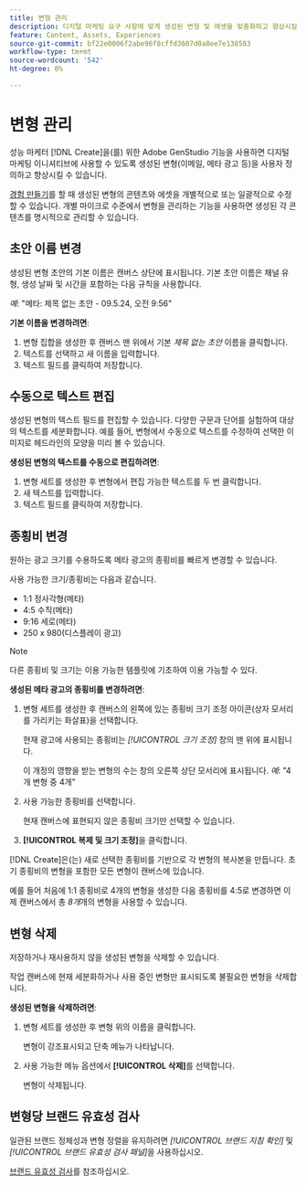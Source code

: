 ```yaml
---
title: 변형 관리
description: 디지털 마케팅 요구 사항에 맞게 생성된 변형 및 에셋을 맞춤화하고 향상시킬 수 있습니다.
feature: Content, Assets, Experiences
source-git-commit: bf22e0006f2abe96f8cffd3607d0a8ee7e138583
workflow-type: tm+mt
source-wordcount: '542'
ht-degree: 0%

---
```



# 변형 관리

성능 마케터 [!DNL Create]을(를) 위한 Adobe GenStudio 기능을 사용하면 디지털 마케팅 이니셔티브에 사용할 수 있도록 생성된 변형(이메일, 메타 광고 등)을 사용자 정의하고 향상시킬 수 있습니다.

[경험 만들기](/help/tutorials/tutorials.md)를 할 때 생성된 변형의 콘텐츠와 에셋을 개별적으로 또는 일괄적으로 수정할 수 있습니다. 개별 마이크로 수준에서 변형을 관리하는 기능을 사용하면 생성된 각 콘텐츠를 명시적으로 관리할 수 있습니다.

## 초안 이름 변경

생성된 변형 초안의 기본 이름은 캔버스 상단에 표시됩니다. 기본 초안 이름은 채널 유형, 생성 날짜 및 시간을 포함하는 다음 규칙을 사용합니다.

*예*: &quot;메타: 제목 없는 초안 - 09.5.24, 오전 9:56&quot;

**기본 이름을 변경하려면**:

1. 변형 집합을 생성한 후 캔버스 맨 위에서 기본 _제목 없는 초안_ 이름을 클릭합니다.
1. 텍스트를 선택하고 새 이름을 입력합니다.
1. 텍스트 필드를 클릭하여 저장합니다.

## 수동으로 텍스트 편집

생성된 변형의 텍스트 필드를 편집할 수 있습니다. 다양한 구문과 단어를 실험하여 대상의 텍스트를 세분화합니다. 예를 들어, 변형에서 수동으로 텍스트를 수정하여 선택한 이미지로 헤드라인의 모양을 미리 볼 수 있습니다.

**생성된 변형의 텍스트를 수동으로 편집하려면**:

1. 변형 세트를 생성한 후 변형에서 편집 가능한 텍스트를 두 번 클릭합니다.
1. 새 텍스트를 입력합니다.
1. 텍스트 필드를 클릭하여 저장합니다.

<!-- ## Re-generate sections

GenStudio for Performance Marketers has the built-in functionality to regenerate single sections of generated variants using _[!UICONTROL Suggested edits]_ and fresh prompts.

For example, you can re-generate the headline section of one Meta ad variant to see how it looks with a specific background asset using the _[!UICONTROL Suggested edits]_ options—_[!UICONTROL Rephrase]_, _[!UICONTROL Shorten]_, or _[!UICONTROL Lengthen]_—and entering a new prompt.

**To re-generate individual variant sections**:

1. After generating a set of variants, single-click editable text in a variant.
1. (_Optional_) Enter a new prompt to change the focus of the regenerated content.
1. Select a _[!UICONTROL Suggested edits]_ option—_[!UICONTROL Rephrase]_, _[!UICONTROL Shorten]_, or _[!UICONTROL Lengthen]_.
1. Click **[!UICONTROL Generate]**.
1. If you want to regenerate results, click the regenerate icon adjacent to _Results_.
1. From the _Results_ that appear, select the desired option and click **[!UICONTROL Replace]**.

   The variant is updated with the revised text.

## Crop assets

You can manually crop and reposition image assets in individual generated variants.

**To crop and reposition images in variants**:

1. After generating a set of variants, hover over an image within a variant.
1. Click **[!UICONTROL Apply Crop]**.
1. Zoom in and out and drag the image into the desired position.
1. Click **[!UICONTROL Apply]**.

   The cropped image is automatically saved and visible for the variant. -->

## 종횡비 변경

원하는 광고 크기를 수용하도록 메타 광고의 종횡비를 빠르게 변경할 수 있습니다.

사용 가능한 크기/종횡비는 다음과 같습니다.

* 1:1 정사각형(메타)
* 4:5 수직(메타)
* 9:16 세로(메타)
* 250 x 980(디스플레이 광고)

>[!NOTE]
>
>다른 종횡비 및 크기는 이용 가능한 템플릿에 기초하여 이용 가능할 수 있다.

**생성된 메타 광고의 종횡비를 변경하려면**:

1. 변형 세트를 생성한 후 캔버스의 왼쪽에 있는 종횡비 크기 조정 아이콘(상자 모서리를 가리키는 화살표)을 선택합니다.

   현재 광고에 사용되는 종횡비는 _[!UICONTROL 크기 조정]_ 창의 맨 위에 표시됩니다.

   이 개정의 영향을 받는 변형의 수는 창의 오른쪽 상단 모서리에 표시됩니다. _예_: &quot;4개 변형 중 4개&quot;

1. 사용 가능한 종횡비를 선택합니다.

   현재 캔버스에 표현되지 않은 종횡비 크기만 선택할 수 있습니다.

1. **[!UICONTROL 복제 및 크기 조정]**&#x200B;을 클릭합니다.

[!DNL Create]은(는) 새로 선택한 종횡비를 기반으로 각 변형의 복사본을 만듭니다. 초기 종횡비의 변형을 포함한 모든 변형이 캔버스에 있습니다.

예를 들어 처음에 1:1 종횡비로 4개의 변형을 생성한 다음 종횡비를 4:5로 변경하면 이제 캔버스에서 총 _8개_&#x200B;개의 변형을 사용할 수 있습니다.

## 변형 삭제

저장하거나 재사용하지 않을 생성된 변형을 삭제할 수 있습니다.

작업 캔버스에 현재 세분화하거나 사용 중인 변형만 표시되도록 불필요한 변형을 삭제합니다.

**생성된 변형을 삭제하려면**:

1. 변형 세트를 생성한 후 변형 위의 이름을 클릭합니다.

   변형이 강조표시되고 단축 메뉴가 나타납니다.

1. 사용 가능한 메뉴 옵션에서 **[!UICONTROL 삭제]**&#x200B;를 선택합니다.

   변형이 삭제됩니다.

## 변형당 브랜드 유효성 검사

일관된 브랜드 정체성과 변형 정렬을 유지하려면 _[!UICONTROL 브랜드 지침 확인]_ 및 _[!UICONTROL 브랜드 유효성 검사 패널]_&#x200B;을 사용하십시오.

[브랜드 유효성 검사](/help/user-guide/guidelines/brand-validation.md#improve-brand-alignment)를 참조하십시오.
